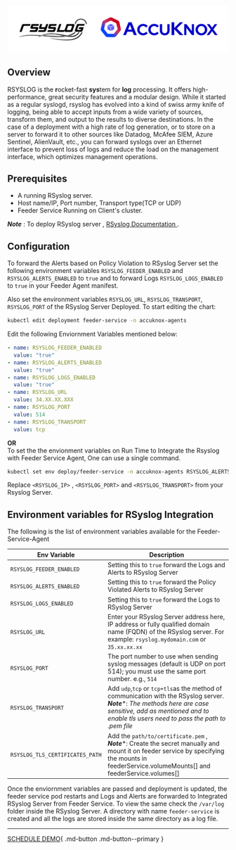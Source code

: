 

![](./images/rsyslog-accuknox.png)
## **Overview**
RSYSLOG is the  <b>r</b>ocket-fast <b>sys</b>tem for <b>log</b> processing.
It offers high-performance, great security features and a modular design. While it started as a regular syslogd, rsyslog has evolved into a kind of swiss army knife of logging, being able to accept inputs from a wide variety of sources, transform them, and output to the results to diverse destinations.
In the case of a deployment with a high rate of log generation, or to store on a server to forward it to other sources like Datadog, McAfee SIEM, Azure Sentinel, AlienVault, etc., you can forward syslogs over an Ethernet interface to prevent loss of logs and reduce the load on the management interface, which optimizes management operations.
##  Prerequisites
- A running RSyslog server.
- Host name/IP, Port number, Transport type(TCP or UDP)
- Feeder Service Running on Client's cluster.

 ***Note*** : To deploy RSyslog server , [RSyslog Documentation  ](https://www.rsyslog.com/doc/v8-stable/).

##  Configuration
To forward the Alerts based on Policy Violation to RSyslog Server set the following environment variables `RSYSLOG_FEEDER_ENABLED` and `RSYSLOG_ALERTS_ENABLED` to `true` and to forward Logs `RSYSLOG_LOGS_ENABLED` to `true` in your Feeder Agent manifest.

Also set the environment variables `RSYSLOG_URL`, `RSYSLOG_TRANSPORT`, `RSYSLOG_PORT` of the RSyslog Server Deployed.
To start editing the chart:
```sh
kubectl edit deployment feeder-service -n accuknox-agents
```
Edit the following Enviornment Variables mentioned below:

```yaml
- name: RSYSLOG_FEEDER_ENABLED
  value: "true"
- name: RSYSLOG_ALERTS_ENABLED
  value: "true"
- name: RSYSLOG_LOGS_ENABLED
  value: "true"
- name: RSYSLOG_URL
  value: 34.XX.XX.XXX
- name: RSYSLOG_PORT
  value: 514
- name: RSYSLOG_TRANSPORT
  value: tcp
```
 **OR** </br>
To set the the envionment variables on Run Time to Integrate the Rsyslog with Feeder Service Agent,  One can use a single command.

```sh
kubectl set env deploy/feeder-service -n accuknox-agents RSYSLOG_ALERTS_ENABLED=true RSYSLOG_FEEDER_ENABLED=true RSYSLOG_LOGS_ENABLED=false RSYSLOG_URL=<RSYSLOG_IP> RSYSLOG_PORT=<RSYSLOG_PORT> RSYSLOG_TRANSPORT=<RSYSLOG_TRANSPORT>
```
   Replace `<RSYSLOG_IP>` , `<RSYSLOG_PORT>` and `<RSYSLOG_TRANSPORT>` from your Rsyslog Server.

## Environment variables for RSyslog Integration

The following is the list of environment variables available for the Feeder-Service-Agent


| Env Variable                                   | Description                                                                                                                                                         |
|------------------------------------------------|---------------------------------------------------------------------------------------------------------------------------------------------------------------------|
| `RSYSLOG_FEEDER_ENABLED`                       | Setting this to `true` forward the Logs and Alerts to RSyslog Server                                                                                                   |
| `RSYSLOG_ALERTS_ENABLED`                       | Setting this to `true` forward the Policy Violated Alerts to RSyslog Server                                                                                            |
| `RSYSLOG_LOGS_ENABLED`                         | Setting this to `true` forward the Logs to RSyslog Server                                                                                                              |
| `RSYSLOG_URL`                                  | Enter your RSyslog Server address here, IP address or fully qualified domain name (FQDN) of the RSyslog server. For example: `rsyslog.mydomain.com` or `35.xx.xx.xx`|                                                                                                                                                                                                                   |
| `RSYSLOG_PORT`                                 | The port number to use when sending syslog messages (default is UDP on port 514); you must use the same port number.  e.g., `514`                                   |
| `RSYSLOG_TRANSPORT`                            | Add `udp`,`tcp` or `tcp+tls`as the method of communication with the RSyslog server. <br>***Note****: *The methods here are case sensitive, add as mentioned and to enable tls users need to pass the path to .pem file*
| `RSYSLOG_TLS_CERTIFICATES_PATH`                 | Add the `path/to/certificate.pem` , <br>***Note****: Create the secret manually and mount it on feeder service by specifying the mounts in feederService.volumeMounts[] and feederService.volumes[]



Once the enviornment variables are passed and deployment is updated, the feeder service pod restarts and Logs and Alerts are forwarded to Integrated RSyslog Server from Feeder Service.
To view the same check the `/var/log` folder inside the RSyslog Server. A directory with name `feeder-service` is created and all the logs are stored inside the same directory as a log file.


- - -
[SCHEDULE DEMO](https://www.accuknox.com/contact-us){ .md-button .md-button--primary }
